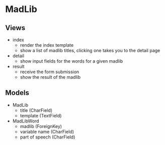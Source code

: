 


# MadLib


## Views

- index
  - render the index template
  - show a list of madlib titles, clicking one takes you to the detail page
- detail
  - show input fields for the words for a given madlib
- result
  - receive the form submission
  - show the result of the madlib

## Models

- MadLib
  - title (CharField)
  - template (TextField)
- MadLibWord
  - madlib (ForeignKey)
  - variable name (CharField)
  - part of speech (CharField)

